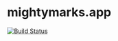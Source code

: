 # mightymarks.app
[![Build Status](https://travis-ci.com/mightymarks/mightymarks.app.svg?branch=master)](https://travis-ci.com/mightymarks/mightymarks.app)
